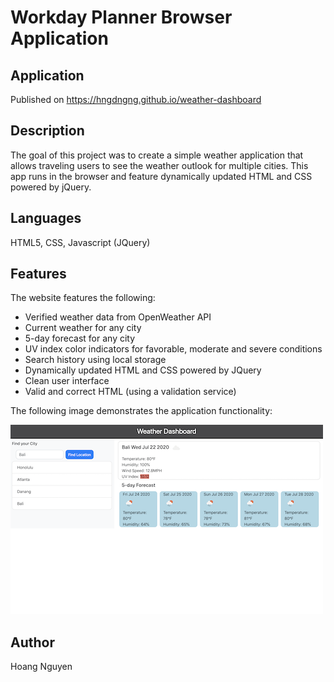 # Workday Planner Browser Application

## Application
Published on https://hngdngng.github.io/weather-dashboard

## Description
The goal of this project was to create a simple weather application that allows traveling users to see the weather outlook for multiple cities. This app runs in the browser and feature dynamically updated HTML and CSS powered by jQuery.

## Languages
HTML5, CSS, Javascript (JQuery)

## Features
The website features the following:
* Verified weather data from OpenWeather API
* Current weather for any city
* 5-day forecast for any city
* UV index color indicators for favorable, moderate and  severe conditions
* Search history using local storage
* Dynamically updated HTML and CSS powered by JQuery
* Clean user interface
* Valid and correct HTML (using a validation service)

The following image demonstrates the application functionality:

![Image of planner website](./Assets/images/weather-app.png)

## Author
Hoang Nguyen